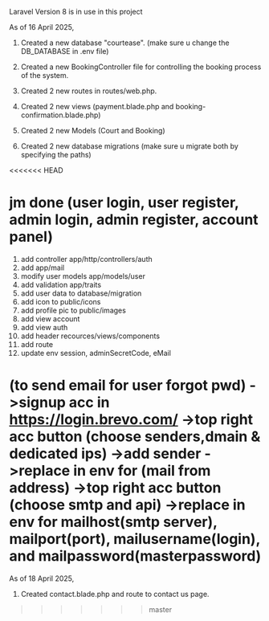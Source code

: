 Laravel Version 8 is in use in this project

As of 16 April 2025,
1. Created a new database "courtease". (make sure u change the DB_DATABASE in .env file)

2. Created a new BookingController file for controlling the booking process of the system.

3. Created 2 new routes in routes/web.php.

4. Created 2 new views (payment.blade.php and booking-confirmation.blade.php)

5. Created 2 new Models (Court and Booking)

6. Created 2 new database migrations (make sure u migrate both by specifying the paths)

<<<<<<< HEAD

# jm done (user login, user register, admin login, admin register, account panel)

1. add controller app/http/controllers/auth
2. add app/mail
3. modify user models app/models/user
4. add validation app/traits
5. add user data to database/migration
6. add icon to public/icons
7. add profile pic to public/images
8. add view account
9. add view auth
10. add header recources/views/components
11. add route
12. update env session, adminSecretCode, eMail

(to send email for user forgot pwd)
->signup acc in https://login.brevo.com/
->top right acc button (choose senders,dmain & dedicated ips)
->add sender
->replace in env for (mail from address)
->top right acc button (choose smtp and api)
->replace in env for mailhost(smtp server), mailport(port), mailusername(login), and mailpassword(masterpassword)
=======
As of 18 April 2025,
1. Created contact.blade.php and route to contact us page.
>>>>>>> master
